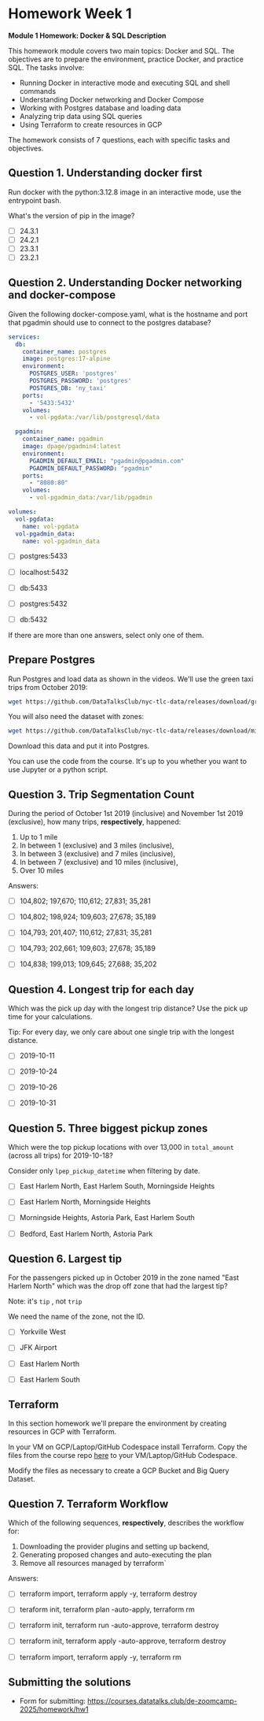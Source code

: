 # Homework Week 1

**Module 1 Homework: Docker & SQL Description**

This homework module covers two main topics: Docker and SQL. The objectives are to prepare the environment, practice Docker, and practice SQL. The tasks involve:

* Running Docker in interactive mode and executing SQL and shell commands
* Understanding Docker networking and Docker Compose
* Working with Postgres database and loading data
* Analyzing trip data using SQL queries
* Using Terraform to create resources in GCP

The homework consists of 7 questions, each with specific tasks and objectives.

## Question 1. Understanding docker first 
Run docker with the python:3.12.8 image in an interactive mode, use the entrypoint bash.

What's the version of pip in the image?

- [ ] 24.3.1
- [ ] 24.2.1
- [ ] 23.3.1
- [ ] 23.2.1

## Question 2. Understanding Docker networking and docker-compose
Given the following docker-compose.yaml, what is the hostname and port that pgadmin should use to connect to the postgres database?

```yaml
services:
  db:
    container_name: postgres
    image: postgres:17-alpine
    environment:
      POSTGRES_USER: 'postgres'
      POSTGRES_PASSWORD: 'postgres'
      POSTGRES_DB: 'ny_taxi'
    ports:
      - '5433:5432'
    volumes:
      - vol-pgdata:/var/lib/postgresql/data

  pgadmin:
    container_name: pgadmin
    image: dpage/pgadmin4:latest
    environment:
      PGADMIN_DEFAULT_EMAIL: "pgadmin@pgadmin.com"
      PGADMIN_DEFAULT_PASSWORD: "pgadmin"
    ports:
      - "8080:80"
    volumes:
      - vol-pgadmin_data:/var/lib/pgadmin  

volumes:
  vol-pgdata:
    name: vol-pgdata
  vol-pgadmin_data:
    name: vol-pgadmin_data
```

- [ ] postgres:5433
- [ ] localhost:5432
- [ ] db:5433
- [ ] postgres:5432
- [ ] db:5432


If there are more than one answers, select only one of them.

##  Prepare Postgres

Run Postgres and load data as shown in the videos. We'll use the green taxi trips from October 2019:

```bash
wget https://github.com/DataTalksClub/nyc-tlc-data/releases/download/green/green_tripdata_2019-10.csv.gz
```

You will also need the dataset with zones:

```bash
wget https://github.com/DataTalksClub/nyc-tlc-data/releases/download/misc/taxi_zone_lookup.csv
```

Download this data and put it into Postgres.

You can use the code from the course. It's up to you whether
you want to use Jupyter or a python script.

## Question 3. Trip Segmentation Count

During the period of October 1st 2019 (inclusive) and November 1st 2019 (exclusive), how many trips, **respectively**, happened:
1. Up to 1 mile
2. In between 1 (exclusive) and 3 miles (inclusive),
3. In between 3 (exclusive) and 7 miles (inclusive),
4. In between 7 (exclusive) and 10 miles (inclusive),
5. Over 10 miles 

Answers:

- [ ] 104,802;  197,670;  110,612;  27,831;  35,281
- [ ] 104,802;  198,924;  109,603;  27,678;  35,189
- [ ] 104,793;  201,407;  110,612;  27,831;  35,281
- [ ] 104,793;  202,661;  109,603;  27,678;  35,189
- [ ] 104,838;  199,013;  109,645;  27,688;  35,202


## Question 4. Longest trip for each day

Which was the pick up day with the longest trip distance?
Use the pick up time for your calculations.

Tip: For every day, we only care about one single trip with the longest distance. 

- [ ] 2019-10-11
- [ ] 2019-10-24
- [ ] 2019-10-26
- [ ] 2019-10-31


## Question 5. Three biggest pickup zones

Which were the top pickup locations with over 13,000 in
`total_amount` (across all trips) for 2019-10-18?

Consider only `lpep_pickup_datetime` when filtering by date.
 
- [ ] East Harlem North, East Harlem South, Morningside Heights
- [ ] East Harlem North, Morningside Heights
- [ ] Morningside Heights, Astoria Park, East Harlem South
- [ ] Bedford, East Harlem North, Astoria Park


## Question 6. Largest tip

For the passengers picked up in October 2019 in the zone
named "East Harlem North" which was the drop off zone that had
the largest tip?

Note: it's `tip` , not `trip`

We need the name of the zone, not the ID.

- [ ] Yorkville West
- [ ] JFK Airport
- [ ] East Harlem North
- [ ] East Harlem South


## Terraform

In this section homework we'll prepare the environment by creating resources in GCP with Terraform.

In your VM on GCP/Laptop/GitHub Codespace install Terraform. 
Copy the files from the course repo
[here](../../../01-docker-terraform/1_terraform_gcp/terraform) to your VM/Laptop/GitHub Codespace.

Modify the files as necessary to create a GCP Bucket and Big Query Dataset.


## Question 7. Terraform Workflow

Which of the following sequences, **respectively**, describes the workflow for: 
1. Downloading the provider plugins and setting up backend,
2. Generating proposed changes and auto-executing the plan
3. Remove all resources managed by terraform`

Answers:
- [ ] terraform import, terraform apply -y, terraform destroy
- [ ] teraform init, terraform plan -auto-apply, terraform rm
- [ ] terraform init, terraform run -auto-approve, terraform destroy
- [ ] terraform init, terraform apply -auto-approve, terraform destroy
- [ ] terraform import, terraform apply -y, terraform rm


## Submitting the solutions

* Form for submitting: https://courses.datatalks.club/de-zoomcamp-2025/homework/hw1
